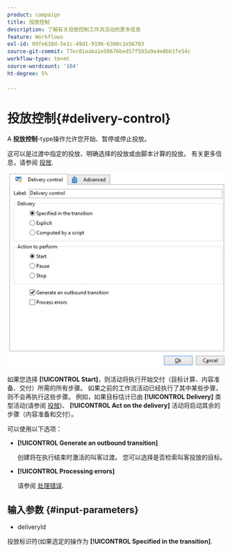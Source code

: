 ```yaml
---
product: campaign
title: 投放控制
description: 了解有关投放控制工作流活动的更多信息
feature: Workflows
exl-id: 09fe638d-5e1c-49d1-9196-6300c1e56703
source-git-commit: 77ec01aaba1e50676bed57f503a9e4e8bb1fe54c
workflow-type: tm+mt
source-wordcount: '164'
ht-degree: 5%

---
```


# 投放控制{#delivery-control}



A **投放控制**-type操作允许您开始、暂停或停止投放。

这可以是过渡中指定的投放、明确选择的投放或由脚本计算的投放。 有关更多信息，请参阅 [投放](delivery.md).

![](assets/edit_diffusion_act.png)

如果您选择 **[!UICONTROL Start]**，则活动将执行开始交付（目标计算、内容准备、交付）所需的所有步骤。 如果之前的工作流活动已经执行了其中某些步骤，则不会再执行这些步骤。 例如，如果目标估计已由 **[!UICONTROL Delivery]** 类型活动(请参阅 [投放](delivery.md))、 **[!UICONTROL Act on the delivery]** 活动将启动其余的步骤（内容准备和交付）。

可以使用以下选项：

* **[!UICONTROL Generate an outbound transition]**

   创建将在执行结束时激活的叫客过渡。 您可以选择是否检索叫客投放的目标。

* **[!UICONTROL Processing errors]**

   请参阅 [处理错误](monitor-workflow-execution.md#processing-errors).

## 输入参数 {#input-parameters}

* deliveryId

投放标识符(如果选定的操作为 **[!UICONTROL Specified in the transition]**.

